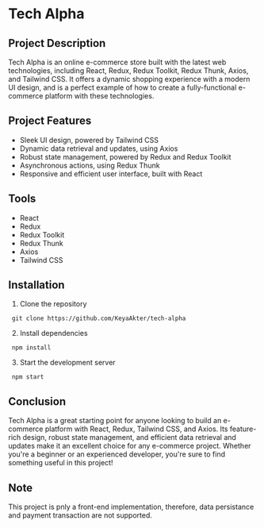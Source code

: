 # Tech Alpha

## Project Description

Tech Alpha is an online e-commerce store built with the latest web technologies, including React, Redux, Redux Toolkit, Redux Thunk, Axios, and Tailwind CSS. It offers a dynamic shopping experience with a modern UI design, and is a perfect example of how to create a fully-functional e-commerce platform with these technologies.

## Project Features

- Sleek UI design, powered by Tailwind CSS
- Dynamic data retrieval and updates, using Axios
- Robust state management, powered by Redux and Redux Toolkit
- Asynchronous actions, using Redux Thunk
- Responsive and efficient user interface, built with React

## Tools

- React
- Redux
- Redux Toolkit
- Redux Thunk
- Axios
- Tailwind CSS

## Installation

1. Clone the repository

` git clone https://github.com/KeyaAkter/tech-alpha`

2. Install dependencies

` npm install`

3. Start the development server

` npm start`

## Conclusion

Tech Alpha is a great starting point for anyone looking to build an e-commerce platform with React, Redux, Tailwind CSS, and Axios. Its feature-rich design, robust state management, and efficient data retrieval and updates make it an excellent choice for any e-commerce project. Whether you're a beginner or an experienced developer, you're sure to find something useful in this project!

## Note

This project is pnly a front-end implementation, therefore, data persistance and payment transaction are not supported.
